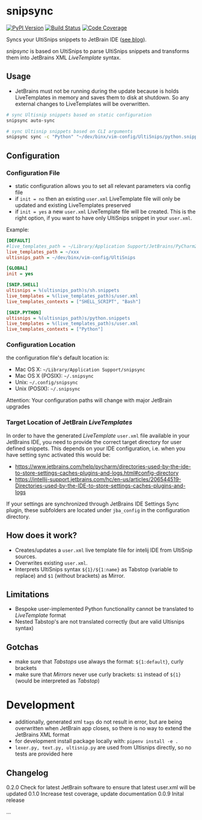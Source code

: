 # snipsync

[![PyPI Version][pypi-image]][pypi-url]
[![Build Status][build-image]][build-url]
[![Code Coverage][coverage-image]][coverage-url]

Syncs your UltiSnips snippets to JetBrain IDE ([see blog](https://sysid.github.io/snipsync/)).

*snipsync* is based on UltiSnips to parse UltiSnips snippets and transforms them into JetBrains XML *LiveTemplate*
syntax.

## Usage
- JetBrains must not be running during the update because is holds LiveTemplates in memory and saves them to disk at
shutdown. So any external changes to LiveTemplates will be overwritten.
  
```sh
# sync Ultisnip snippets based on static configuration
snipsync auto-sync

# sync Ultisnip snippets based on CLI arguments
snipsync sync -c "Python" "~/dev/binx/vim-config/UltiSnips/python.snippets" "~/Library/Application Support/JetBrains/PyCharm2020.3/jba_config/templates/user.xml"
```

## Configuration
### Configuration File
- static configuration allows you to set all relevant parameters via config file
- if `init = no` then an existing `user.xml` LiveTemplate file will only be updated and existing LiveTemplates preserved
- if `init = yes` a new `user.xml` LiveTemplate file will be created. This is the right option, if you want to have
  only UltiSnips snippet in your `user.xml`.

Example:
```ini
[DEFAULT]
#live_templates_path = ~/Library/Application Support/JetBrains/PyCharm2020.3/jba_config/templates
live_templates_path = ~/xxx
ultisnips_path = ~/dev/binx/vim-config/UltiSnips

[GLOBAL]
init = yes

[SNIP.SHELL]
ultisnips = %(ultisnips_path)s/sh.snippets
live_templates = %(live_templates_path)s/user.xml
live_templates_contexts = ["SHELL_SCRIPT", "Bash"]

[SNIP.PYTHON]
ultisnips = %(ultisnips_path)s/python.snippets
live_templates = %(live_templates_path)s/user.xml
live_templates_contexts = ["Python"]
```

### Configuration Location
the configuration file's default location is:
- Mac OS X: `~/Library/Application Support/snipsync`  
- Mac OS X (POSIX): `~/.snipsync`  
- Unix: `~/.config/snipsync`  
- Unix (POSIX): `~/.snipsync`    

Attention: Your configuration paths will change with major JetBrain upgrades

### Target Location of JetBrain *LiveTemplates*
In order to have the generated *LiveTemplate* `user.xml` file available in your JetBrains IDE, 
you need to provide the correct target directory for user defined snippets. This depends on your IDE
configuration, i.e. when you have setting sync activated this would be: 

- https://www.jetbrains.com/help/pycharm/directories-used-by-the-ide-to-store-settings-caches-plugins-and-logs.html#config-directory
- https://intellij-support.jetbrains.com/hc/en-us/articles/206544519-Directories-used-by-the-IDE-to-store-settings-caches-plugins-and-logs

If your settings are synchronized through JetBrains IDE Settings Sync plugin, these subfolders are located under `jba_config` in the configuration directory.


## How does it work?
- Creates/updates a `user.xml` live template file for intelij IDE from UltiSnip sources.
- Overwrites existing `user.xml`.
- Interprets UltiSnips syntax `${1}/${1:name}` as Tabstop (variable to replace) and `$1` (without brackets) as Mirror.

## Limitations
- Bespoke user-implemented Python functionality cannot be translated to *LiveTemplate* format
- Nested Tabstop's are not translated correctly (but are valid Ultisnips syntax)

## Gotchas
- make sure that *Tabstops* use always the format: `${1:default}`, curly brackets
- make sure that *Mirrors* never use curly brackets: `$1` instead of `${1}` (would be interpreted as *Tabstop*)

# Development
- additionally, generated xml `tags` do not result in error, but are being overwritten when JetBrain app closes, so
  there is no way to extend the JetBrains XML format
- for development install package locally with: `pipenv install -e .`
- `lexer.py, text.py, ultisnip.py` are used from Ultisnips directly, so no tests are provided here


## Changelog
0.2.0 Check for latest JetBrain software to ensure that latest user.xml will be updated
0.1.0 Increase test coverage, update documentation
0.0.9 Inital release

...

<!-- Badges -->

[pypi-image]: https://img.shields.io/pypi/v/snipsync
[pypi-url]: https://pypi.org/project/snipsync/
[build-image]: https://github.com/sysid/snipsync/actions/workflows/build.yml/badge.svg
[build-url]: https://github.com/sysid/snipsync/actions/workflows/build.yml
[coverage-image]: https://codecov.io/gh/sysid/snipsync/branch/main/graph/badge.svg
[coverage-url]: https://codecov.io/gh/sysid/snipsync
[quality-image]: https://api.codeclimate.com/v1/badges/3130fa0ba3b7993fbf0a/maintainability
[quality-url]: https://codeclimate.com/github/nalgeon/podsearch-py
